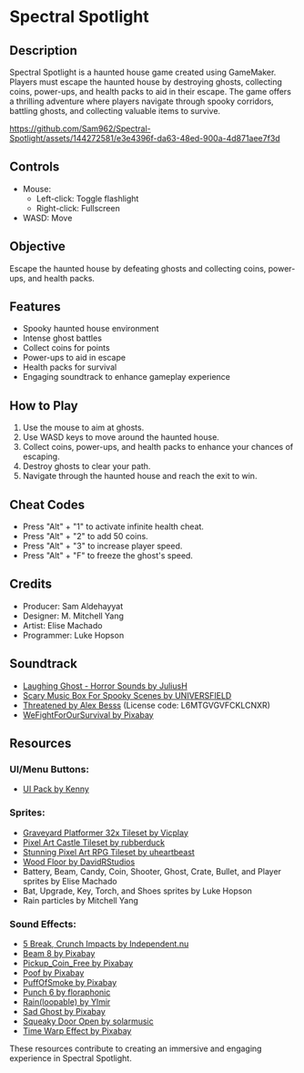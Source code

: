 # Spectral Spotlight

## Description
Spectral Spotlight is a haunted house game created using GameMaker. Players must escape the haunted house by destroying ghosts, collecting coins, power-ups, and health packs to aid in their escape. The game offers a thrilling adventure where players navigate through spooky corridors, battling ghosts, and collecting valuable items to survive.



https://github.com/Sam962/Spectral-Spotlight/assets/144272581/e3e4396f-da63-48ed-900a-4d871aee7f3d



## Controls
- Mouse:
  - Left-click: Toggle flashlight
  - Right-click: Fullscreen
- WASD: Move


## Objective
Escape the haunted house by defeating ghosts and collecting coins, power-ups, and health packs.

## Features
- Spooky haunted house environment
- Intense ghost battles
- Collect coins for points
- Power-ups to aid in escape
- Health packs for survival
- Engaging soundtrack to enhance gameplay experience

## How to Play
1. Use the mouse to aim at ghosts.
2. Use WASD keys to move around the haunted house.
3. Collect coins, power-ups, and health packs to enhance your chances of escaping.
4. Destroy ghosts to clear your path.
5. Navigate through the haunted house and reach the exit to win.

## Cheat Codes
- Press "Alt" + "1" to activate infinite health cheat.
- Press "Alt" + "2" to add 50 coins.
- Press "Alt" + "3" to increase player speed.
- Press "Alt" + "F" to freeze the ghost's speed.

## Credits
- Producer: Sam Aldehayyat
- Designer: M. Mitchell Yang
- Artist: Elise Machado
- Programmer: Luke Hopson

## Soundtrack
- [Laughing Ghost - Horror Sounds by JuliusH](https://pixabay.com/sound-effects/laughing-ghost-horror-sounds-8293/)
- [Scary Music Box For Spooky Scenes by UNIVERSFIELD](https://pixabay.com/sound-effects/scary-music-box-for-spooky-scenes-165983/)
- [Threatened by Alex Besss](https://uppbeat.io/t/alex-besss/threatened) (License code: L6MTGVGVFCKLCNXR)
- [WeFightForOurSurvival by Pixabay](https://pixabay.com/sound-effects/wefightforoursurvival-34408/)

## Resources
### UI/Menu Buttons:
- [UI Pack by Kenny](https://opengameart.org/content/ui-pack)

### Sprites:
- [Graveyard Platformer 32x Tileset by Vicplay](https://opengameart.org/content/graveyard-platformer-32x-tileset)
- [Pixel Art Castle Tileset by rubberduck](https://opengameart.org/content/pixel-art-castle-tileset)
- [Stunning Pixel Art RPG Tileset by uheartbeast](https://opengameart.org/content/stunning-pixel-art-rpg-tileset)
- [Wood Floor by DavidRStudios](https://opengameart.org/content/wood-floor)
- Battery, Beam, Candy, Coin, Shooter, Ghost, Crate, Bullet, and Player sprites by Elise Machado
- Bat, Upgrade, Key, Torch, and Shoes sprites by Luke Hopson
- Rain particles by Mitchell Yang

### Sound Effects:
- [5 Break, Crunch Impacts by Independent.nu](https://opengameart.org/content/5-break-crunch-impacts)
- [Beam 8 by Pixabay](https://pixabay.com/sound-effects/beam-8-43831/)
- [Pickup_Coin_Free by Pixabay](https://pixabay.com/sound-effects/pickup-coin-free-97175/)
- [Poof by Pixabay](https://pixabay.com/sound-effects/poof-80161/)
- [PuffOfSmoke by Pixabay](https://pixabay.com/sound-effects/puffofsmoke-47176/)
- [Punch 6 by floraphonic](https://pixabay.com/sound-effects/punch-6-166699/)
- [Rain(loopable) by Ylmir](https://opengameart.org/content/rain-loopable)
- [Sad Ghost by Pixabay](https://pixabay.com/sound-effects/sad-ghost-40303/)
- [Squeaky Door Open by solarmusic](https://pixabay.com/sound-effects/squeaky-door-open-113212/)
- [Time Warp Effect by Pixabay](https://pixabay.com/sound-effects/time-warp-effect-83543/)

These resources contribute to creating an immersive and engaging experience in Spectral Spotlight.

